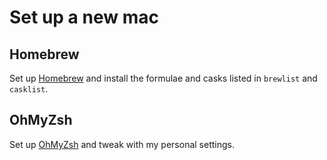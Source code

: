 # Set up a new mac

## Homebrew
Set up [Homebrew](brew.sh) and install the formulae and casks listed in `brewlist` and `casklist`.

## OhMyZsh
Set up [OhMyZsh](https://github.com/robbyrussell/oh-my-zsh) and tweak with my personal settings.
